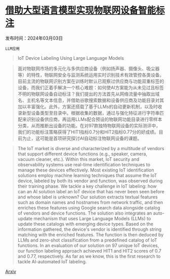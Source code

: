 # [借助大型语言模型实现物联网设备智能标注](https://arxiv.org/abs/2403.01586)

发布时间：2024年03月03日

`LLM应用`

> IoT Device Labeling Using Large Language Models

> 面对物联网市场的多元化与多供应商设备（例如扬声器、摄像头、吸尘器等）的特性，物联网安全与监测系统运用实时识别技术有效管控各类设备。目前主流的物联网识别方案在训练时默认已观察过供应商与功能双重标签的设备，而我们正着手解决一个核心难题：如何使AI方案能为从未见过且标签不明的物联网设备自动标注？我们提出的方法首先从网络流量中抽取出域名、主机名等文本信息，并借助谷歌搜索数据和设备供应商及功能目录对其加以丰富强化。此外，方案还搭载了基于LLMs的自动更新机制，以及时收录新型设备类型至目录中。根据收集的数据，通过与强化特征进行字符串匹配来识别设备供应商，再运用LLMs配合预设的物联网功能目录进行零样本分类，从而推断出设备的功能。在对97款独特物联网设备的实际测评中，我们的功能标注策略获得了HIT1指标0.7分和HIT2指标0.77分的好成绩。目前为止，这可能是首项研究探讨AI自动标注物联网设备的课题。

> The IoT market is diverse and characterized by a multitude of vendors that support different device functions (e.g., speaker, camera, vacuum cleaner, etc.). Within this market, IoT security and observability systems use real-time identification techniques to manage these devices effectively. Most existing IoT identification solutions employ machine learning techniques that assume the IoT device, labeled by both its vendor and function, was observed during their training phase. We tackle a key challenge in IoT labeling: how can an AI solution label an IoT device that has never been seen before and whose label is unknown?
  Our solution extracts textual features such as domain names and hostnames from network traffic, and then enriches these features using Google search data alongside catalog of vendors and device functions. The solution also integrates an auto-update mechanism that uses Large Language Models (LLMs) to update these catalogs with emerging device types. Based on the information gathered, the device's vendor is identified through string matching with the enriched features. The function is then deduced by LLMs and zero-shot classification from a predefined catalog of IoT functions.
  In an evaluation of our solution on 97 unique IoT devices, our function labeling approach achieved HIT1 and HIT2 scores of 0.7 and 0.77, respectively. As far as we know, this is the first research to tackle AI-automated IoT labeling.

[Arxiv](https://arxiv.org/abs/2403.01586)